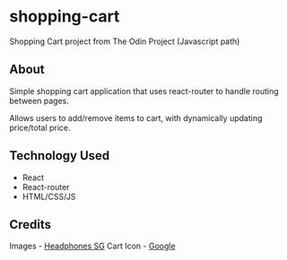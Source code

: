 # shopping-cart

Shopping Cart project from The Odin Project (Javascript path)

## About

Simple shopping cart application that uses react-router to handle routing between pages.

Allows users to add/remove items to cart, with dynamically updating price/total price.

## Technology Used

- React
- React-router
- HTML/CSS/JS

## Credits

Images - [Headphones SG](https://www.headphones.sg/)
Cart Icon - [Google](https://fonts.google.com/icons)
